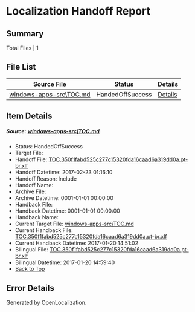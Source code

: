 # <a name='report-top'></a> Localization Handoff Report

## Summary
 Total Files | 1

## File List
 Source File | Status | Details 
 ----------- | ------ | ------- 
 [windows-apps-src\TOC.md](https://cpubwin.visualstudio.com/windows-uwp/_git/windows-uwp/commit/bc68f328daaf7a79116f21abe5540924622b7916?path=windows-apps-src%2FTOC.md&_a=contents) | HandedOffSuccess | [Details](#012ccd40898cd65cad0a0752c17977e3635095d97825)

## Item Details
##### <a name='012ccd40898cd65cad0a0752c17977e3635095d97825'></a> Source: [windows-apps-src\TOC.md](https://cpubwin.visualstudio.com/windows-uwp/_git/windows-uwp/commit/bc68f328daaf7a79116f21abe5540924622b7916?path=windows-apps-src%2FTOC.md&_a=contents)
* Status: HandedOffSuccess
* Target File: 
* Handoff File: [TOC.350f1fabd525c277c15320fda16caad6a319dd0a.pt-br.xlf](https://cpubwin.visualstudio.com/windows-uwp/_git/WDCLib.handoff/commit/f2f26adb33f837d6d32aec1a2a241ffd8575b2ec?path=ol-handoff%2Fcpubwin%2Fwindows-uwp.pt-br%2Fmaster%2FTOC.350f1fabd525c277c15320fda16caad6a319dd0a.pt-br.xlf&_a=contents)
* Handoff Datetime: 2017-02-23 01:16:10
* Handoff Reason: Include
* Handoff Name: 
* Archive File: 
* Archive Datetime: 0001-01-01 00:00:00
* Handback File: 
* Handback Datetime: 0001-01-01 00:00:00
* Handback Name: 
* Current Target File: [windows-apps-src\TOC.md](https://cpubwin.visualstudio.com/windows-uwp/_git/windows-uwp.pt-br/commit/f6915a2118c39afd5018c437e0f4a34ad43ea07a?path=windows-apps-src%2FTOC.md&_a=contents)
* Current Handback File: [TOC.350f1fabd525c277c15320fda16caad6a319dd0a.pt-br.xlf](https://cpubwin.visualstudio.com/windows-uwp/_git/WDCLib.handback/commit/b6f9dbb4de8a2553950a94e79be8b916fb133403?path=ol-handback%2Fcpubwin%2Fwindows-uwp.pt-br%2Fmaster%2FTOC.350f1fabd525c277c15320fda16caad6a319dd0a.pt-br.xlf&_a=contents)
* Current Handback Datetime: 2017-01-20 14:51:02
* Bilingual File: [TOC.350f1fabd525c277c15320fda16caad6a319dd0a.pt-br.xlf](https://cpubwin.visualstudio.com/windows-uwp/_git/WDCLib.handback/commit/b6f9dbb4de8a2553950a94e79be8b916fb133403?path=ol-handback%2Fcpubwin%2Fwindows-uwp.pt-br%2Fmaster%2FTOC.350f1fabd525c277c15320fda16caad6a319dd0a.pt-br.xlf&_a=contents)
* Bilingual Datetime: 2017-01-20 14:59:40
* [Back to Top](#report-top)


## Error Details

Generated by OpenLocalization.

